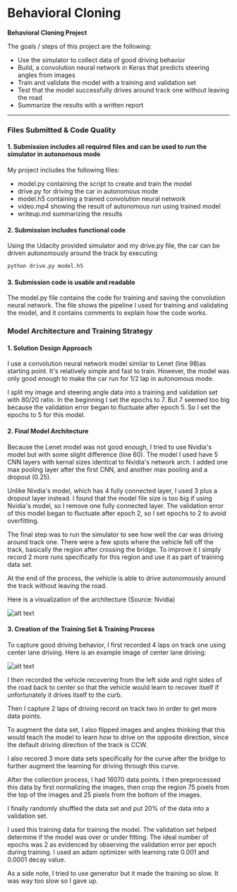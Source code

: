 # **Behavioral Cloning** 

**Behavioral Cloning Project**

The goals / steps of this project are the following:
* Use the simulator to collect data of good driving behavior
* Build, a convolution neural network in Keras that predicts steering angles from images
* Train and validate the model with a training and validation set
* Test that the model successfully drives around track one without leaving the road
* Summarize the results with a written report


[//]: # (Image References)

[image1]: ./resources/cnn-architecture-nvidia.png "Model Visualization"
[image2]: ./resources/center.jpg "Center"


---
### Files Submitted & Code Quality

#### 1. Submission includes all required files and can be used to run the simulator in autonomous mode

My project includes the following files:
* model.py containing the script to create and train the model
* drive.py for driving the car in autonomous mode
* model.h5 containing a trained convolution neural network
* video.mp4 showing the result of autonomous run using trained model
* writeup.md summarizing the results

#### 2. Submission includes functional code
Using the Udacity provided simulator and my drive.py file, the car can be driven autonomously around the track by executing 
```sh
python drive.py model.h5
```

#### 3. Submission code is usable and readable

The model.py file contains the code for training and saving the convolution neural network. The file shows the pipeline I used for training and validating the model, and it contains comments to explain how the code works.

### Model Architecture and Training Strategy

#### 1. Solution Design Approach

I use a convolution neural network model similar to Lenet (line 98)as starting point. It's relatively simple and fast to train. However, the model was only good enough to make the car run for 1/2 lap in autonomous mode.

I split my image and steering angle data into a training and validation set with 80/20 ratio. In the beginning I set the epochs to 7. But 7 seemed too big because the validation error began to fluctuate after epoch 5. So I set the epochs to 5 for this model.

#### 2. Final Model Architecture

Because the Lenet model was not good enough, I tried to use Nvidia's model but with some slight difference (line 60). The model I used have 5 CNN layers with kernal sizes identical to Nvidia's network arch. I added one max pooling layer after the first CNN, and another max pooling and a dropout (0.25).

Unlike Nivdia's model, which has 4 fully connected layer, I used 3 plus a dropout layer instead. I found that the model file size is too big if using Nvidia's model, so I remove one fully connected layer. The validation error of this model began to fluctuate after epoch 2, so I set epochs to 2 to avoid overfitting.

The final step was to run the simulator to see how well the car was driving around track one. There were a few spots where the vehicle fell off the track, basically the region after crossing the bridge. To improve it I simply record 2 more runs specifically for this region and use it as part of training data set.

At the end of the process, the vehicle is able to drive autonomously around the track without leaving the road.

Here is a visualization of the architecture (Source: Nvidia)

![alt text][image1]

#### 3. Creation of the Training Set & Training Process

To capture good driving behavior, I first recorded 4 laps on track one using center lane driving. Here is an example image of center lane driving:

![alt text][image2]

I then recorded the vehicle recovering from the left side and right sides of the road back to center so that the vehicle would learn to recover itself if unfortunately it drives itself to the curb.

Then I capture 2 laps of driving record on track two in order to get more data points.

To augment the data set, I also flipped images and angles thinking that this would teach the model to learn how to drive on the opposite direction, since the default driving direction of the track is CCW.

I also recored 3 more data sets specifically for the curve after the bridge to further augment the learning for driving through this curve.

After the collection process, I had 16070 data points. I then preprocessed this data by first normalizing the images, then crop the region 75 pixels from the top of the images and 25 pixels from the bottom of the images.

I finally randomly shuffled the data set and put 20% of the data into a validation set.

I used this training data for training the model. The validation set helped determine if the model was over or under fitting. The ideal number of epochs was 2 as evidenced by observing the validation error per epoch during training. I used an adam optimizer with learning rate 0.001 and 0.0001 decay value.

As a side note, I tried to use generator but it made the training so slow. It was way too slow so I gave up.
